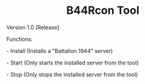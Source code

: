 
<p align="center">
   <img src="https://i.imgur.com/ejFL82c.png" alt=""> 
</p>

<h1 align="center"> B44Rcon Tool</h1>

<p>Version 1.0 [Release]</p>
<p></p>
<p>Functions:</p>
<p></p>
<p>- Install (Installs a "Battalion 1944" server)</p>
<p>- Start (Only starts the installed server from the tool)</p>
<p>- Stop (Only stops the installed server from the tool)</p>
<p></p>
